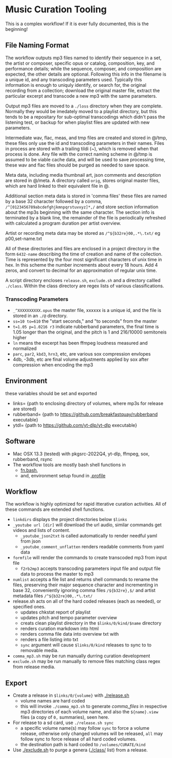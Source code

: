 # Music Curation Tooling

This is a complex workflow! If it is ever fully documented, this is the beginning!

## File Naming Format

The workflow outputs mp3 files named to identify their sequence in a set, the artist or composer,
specific opus or catalog, composition, key, and performance details; while the sequence, composer,
and composition are expected, the other details are optional. Following this info in the
filename is a unique id, and any transcoding parameters used. Typically this information 
is enough to uniquly identify, or search for, the original recording from a collection;
download the original master file, extract the particular excerpt and transcode a new
mp3 with the same parameters.

Output mp3 files are moved to a `./loss` directory when they are complete.
Normally they would be imedately moved to a playlist directory, but
this tends to be a repositary for sub-optimal transcodings which didn't
pass the listening test, or backup for when playlist files are updated
with new parameters.

Intermediate wav, flac, meas, and tmp files are created and stored in @/tmp,
these files only use the id and transcoding parameters in their names.
Files in process are stored with a trailing tildi (~), which is removed when that process is done.
Any file with the correct naming scheme in @/tmp is assumed to be viable cache data, and will be used
to save processing time, these wav and flac files should be purged as needed to save space.

Meta data, including media thumbnail art, json comments and description are stored in @/meta.
A directory called `orig`, stores original master files, which are hard linked to their
equivalent file in @.

Additional section meta data is stored in 'comma files' these files are named by a base 32 character
followed by a comma, `/^[0123456789abcdefghjkmnpqrstuvxyz]*,/` and store section
information about the mp3s beginning with the same character. The section info is terminated
by a blank line, the remainder of the file is periodically refreshed with calculated
a program duration per artist overview.

Artist or recording meta data may be stored as `/^${b32re}00,.*\.txt/` eg p00,set-name.txt

All of these directories and files are enclosed in a project directory in the form `6432-name`
describing the time of creation and name of the collection. Time is represented by the four
most significant characters of unix time in hex. In this scheme the number increments about
every 18 hours. Add 4 zeros, and convert to decimal for an approximation of regular unix time.

A script directory encloses `release.sh`, `exclude.sh` and a directory callled `./class`.
Within the class directory are regex lists of various classifications.

### Transcoding Parameters

* `_^XXXXXXXXXX.opus` the master file, xxxxxx is a unique id, and the file is stored in an `./@` directory.
* `ss=10 to=610` the "start seconds," and "to seconds" from the master
* `t=1.05 p=1.0216 r3` indicate rubberband parameters, the final time is 1.05 longer than the original, and the pitch is 1 and 216/10000 semitoneis higher
* `ln` means the excerpt has been ffmpeg loudness measured and normalized
* `parc`, `par2`, `kbd3`, `hrn3`, etc, are various sox compression envlopes
* 4db, -3db, etc are final volume adjustments applied by sox after compression when encoding the mp3

## Environment

these variables should be set and exported
* links= {path to enclosing directory of volumes, where mp3s for release are stored}
* rubberband= {path to https://github.com/breakfastquay/rubberband executable}
* ytdl= {path to https://github.com/yt-dlp/yt-dlp executable}

## Software

* Mac OSX 13.3 (tested) with pkgsrc-2022Q4, yt-dlp, ffmpeg, sox, rubberband, rsync 
* The workflow tools are mostly bash shell functions in
  * [fn.bash](https://github.com/georgalis/pub/blob/master/sub/fn.bash),
  * and, environment setup found in [.profile](https://github.com/georgalis/pub/blob/master/skel/.profile)

## Workflow

The workflow is highly optimized for rapid itterative curation activities.
All of these commands are extended shell functions.

* `linkdirs` displays the project directories below `$links`
* `_youtube url [dir]` will download the url audio, similar commands get videos and lists of content.
  * `_youtube_json2txt` is called automatically to render needful yaml from json
  * `_youtube_comment_unflatten` renders readable comments from yaml data
* `formfile` will render the commands to create transcoded mp3 from input file
  * `f2rb2mp3` accepts transcoding parameters input file and output file data to process the master to mp3
* `numlist` accepts a file list and returns shell commands to rename the files, preserving their major sequence character and incrementing in base 32, conveniently ignoring comma files `/${b32re},$/` and artist metadata files `/^${b32re}00,.*\.txt/`
* release.sh acts on all of the hard coded releases (each as needed), or specified ones.
  * updates chkstat report of playlist
  * updates pitch and tempo parameter overview
  * creats clean playlist directory in the `$links/0/kind/$name` directory
  * renders curation markdown into html
  * renders comma file data into overview txt with
  * renders a file listing into txt
  * `sync` argument will cause `$links/0/kind` releases to sync to to removable media.
* `comma_mp3.sh` may be run manually durring curation development
* `exclude.sh` may be run manually to remove files matching class regex from release media.

## Export

* Create a release in `$links/0/{volume}` with [./release.sh](./release.sh)
  * volume names are hard coded
  * this will invoke `./comma_mp3.sh` to generate _comma_files_ in respective mp3 directories of each volume name, and also the `${name}.view` files (a copy of `0,` summaries), seen here.
* For release to a sd card, use `./release.sh sync`
  * a specific volume name(s) may follow `sync` to force a volume release, otherwise only changed volumes will be released, `all` may follow sync to force release of all hard coded volumes.
  * the destination path is hard coded to `/volumes/CURATE/kind`
* Use [./exclude.sh](./exclude.sh) to purge a genera ([./class/](./class/) list) from a release.

